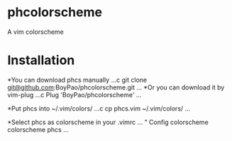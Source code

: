 # phcolorscheme
A vim colorscheme
# Installation
*You can download phcs manually
...c
git clone git@github.com:BoyPao/phcolorscheme.git
...
*Or you can download it by vim-plug
...c
Plug 'BoyPao/phcolorscheme'
...

*Put phcs into ~/.vim/colors/
...c
cp phcs.vim ~/.vim/colors/
...

*Select phcs as colorscheme in your .vimrc
...
" Config colorscheme
colorscheme phcs
...
